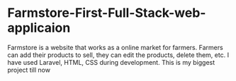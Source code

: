 # Farmstore-First-Full-Stack-web-applicaion
Farmstore is a website that works as a online market for farmers. Farmers can add their products to sell, they can edit the products, delete them, etc. I have used Laravel, HTML, CSS during development. This is my biggest project till now
